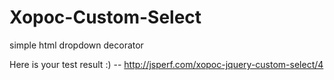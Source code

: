 Xopoc-Custom-Select
===================

simple html dropdown decorator



Here is your test result :) 
-- http://jsperf.com/xopoc-jquery-custom-select/4